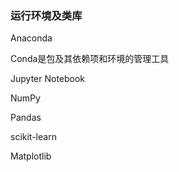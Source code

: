 ### 运行环境及类库

Anaconda

Conda是包及其依赖项和环境的管理工具

Jupyter Notebook

NumPy

Pandas

scikit-learn

Matplotlib



